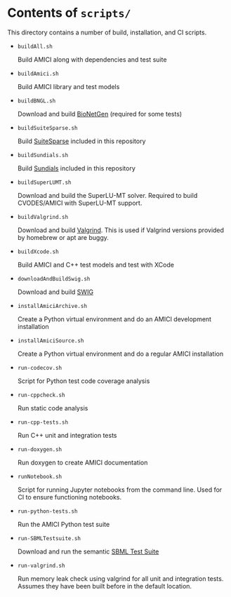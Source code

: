 # Contents of `scripts/`

This directory contains a number of build, installation, and CI scripts.

* `buildAll.sh`

   Build AMICI along with dependencies and test suite

* `buildAmici.sh`

   Build AMICI library and test models

* `buildBNGL.sh`

   Download and build
   [BioNetGen](https://github.com/RuleWorld/bionetgen) (required for some tests)

* `buildSuiteSparse.sh`

   Build [SuiteSparse](http://faculty.cse.tamu.edu/davis/suitesparse.html)
   included in this repository

* `buildSundials.sh`

   Build [Sundials](https://computation.llnl.gov/projects/sundials/)
   included in this repository

* `buildSuperLUMT.sh`

   Download and build the SuperLU-MT solver. Required to build CVODES/AMICI
   with SuperLU-MT support.

* `buildValgrind.sh`

   Download and build [Valgrind](http://valgrind.org/).
   This is used if Valgrind versions provided by homebrew or apt are buggy.

* `buildXcode.sh`

   Build AMICI and C++ test models and test with XCode

* `downloadAndBuildSwig.sh`

  Download and build [SWIG](http://www.swig.org/)

* `installAmiciArchive.sh`

  Create a Python virtual environment and do an AMICI development installation

* `installAmiciSource.sh`

  Create a Python virtual environment and do a regular AMICI installation

* `run-codecov.sh`

  Script for Python test code coverage analysis

* `run-cppcheck.sh`

  Run static code analysis

* `run-cpp-tests.sh`

  Run C++ unit and integration tests

* `run-doxygen.sh`

  Run doxygen to create AMICI documentation

* `runNotebook.sh`

  Script for running Jupyter notebooks from the command line. Used for CI
  to ensure functioning notebooks.

* `run-python-tests.sh`

  Run the AMICI Python test suite

* `run-SBMLTestsuite.sh`

  Download and run the semantic
  [SBML Test Suite](https://github.com/sbmlteam/sbml-test-suite/)

* `run-valgrind.sh`

  Run memory leak check using valgrind for all unit and integration tests.
  Assumes they have been built before in the default location.
